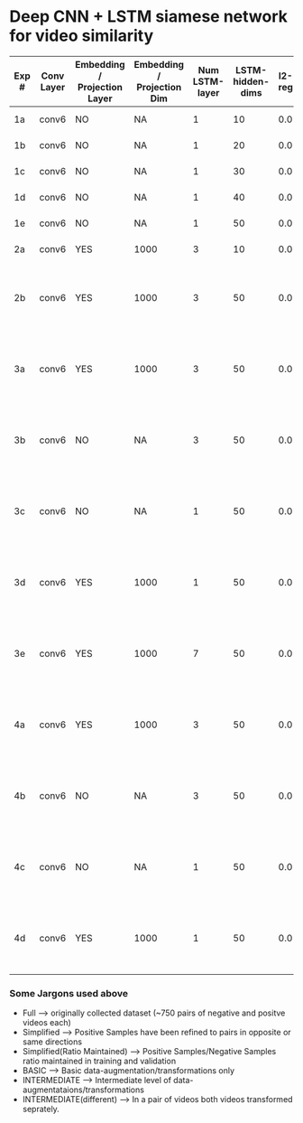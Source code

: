 # Deep CNN + LSTM siamese network for video similarity


| Exp #  | Conv Layer | Embedding / Projection Layer | Embedding / Projection Dim | Num LSTM-layer | LSTM-hidden-dims | l2-reg | batch-size | num-epochs | loss | images | train-accuracy | val-accuracy | train-val-test split| dataset-type| Data-Augmentations | Runtime| learning-rate | tied-weights |
|-----------| -----------|-----------------|---------------|------------|------------------|--------|-------| ---------- | ---- | ------ | -------------- | ------------ | -------------------| ----------------- |---------------| ------- | ---------- | ------ |
| 1a | conv6 | NO | NA | 1 | 10 | 0.0 | 8 | 10 | AAAI,16 | [accuracy](images/exp1/accuracy_10.pdf)   [loss](images/exp1/loss_10.pdf)| 696/1323 | 82/147 | 1323-147-0 | Full | NO | 1.7 hrs | 1e-3 | NO |
| 1b | conv6 | NO | NA | 1 | 20 | 0.0 | 8 | 10 | AAAI,16 | [accuracy](images/exp1/accuracy_20.pdf)   [loss](images/exp1/loss_20.pdf) | 724/1323 | 83/147 | 1323-147-0 | Full | NO | 1.7 hrs | 1e-3| NO |
| 1c | conv6 | NO | NA | 1 | 30 | 0.0 | 8 | 10 | AAAI,16 | [accuracy](images/exp1/accuracy_30.pdf)   [loss](images/exp1/loss_30.pdf) | 712/1323 | 80/147 | 1323-147-0 | Full | NO | 1.7 hrs | 1e-3| NO |
| 1d | conv6 | NO | NA | 1 | 40 | 0.0 | 8 | 10 | AAAI,16 | [accuracy](images/exp1/accuracy_40.pdf)   [loss](images/exp1/loss_40.pdf) | 704/1323 | 76/147 | 1323-147-0 | Full | NO| 1.7 hrs | 1e-3 | NO |
| 1e | conv6 | NO | NA | 1 | 50 | 0.0 | 8 | 10 | AAAI,16 | [accuracy](images/exp1/accuracy_50.pdf)   [loss](images/exp1/loss_50.pdf) | 704/1323 | 76/147 | 1323-147-0 | Full | NO | 1.7 hrs | 1e-3| NO |
| 2a | conv6 | YES | 1000 | 3 | 10 | 0.0 | 8 | 6  | contrastive | [accuracy](images/exp2/accuracy_10.pdf)   [loss](images/exp2/loss_10.pdf) | - | - | 1041-116-0 | Simplified | BASIC | 4.5 hrs| 1e-2| NO |
| 2b | conv6 | YES | 1000 | 3 | 50 | 0.0 | 8 | 17 | contrastive | [accuracy](images/exp2/accuracy_50.pdf)  [loss](images/exp2/loss_50.pdf) | - | - | 1041-116-0 | Simplified | INTERMEDIATE | 16hrs | 1e-2 with decay at 100 steps to 0.95x | NO |
| 3a | conv6 | YES | 1000 | 3 | 50 | 0.0 | 8 | 25 | contrastive |  [accuracy](images/exp3/accuracy_3a.pdf)  [loss](images/exp3/loss_3a.pdf) | 704/1042 | 81/115 | 1042-115-0 | Simplified (Ratio Maintained) | INTERMEDIATE(different) | 9.2hrs | 1e-2 with decay at 200 steps to 0.95x | YES |
| 3b | conv6 | NO | NA | 3 | 50 | 0.0 | 8 | 25 | contrastive |  [accuracy](images/exp3/accuracy_3b.pdf)  [loss](images/exp3/loss_3b.pdf) | 702/1042 | 81/115 | 1042-115-0 | Simplified (Ratio Maintained) | INTERMEDIATE(different) | 9hrs | 1e-2 with decay at 200 steps to 0.95x | YES |
| 3c | conv6 | NO | NA | 1 | 50 | 0.0 | 8 | 25 | contrastive |  [accuracy](images/exp3/accuracy_3b.pdf)  [loss](images/exp3/loss_3b.pdf) | 602/1042 | 71/115 | 1042-115-0 | Simplified (Ratio Maintained) | INTERMEDIATE(different) | 9.25hrs | 1e-2 with decay at 200 steps to 0.95x | YES |
| 3d | conv6 | YES | 1000 | 1 | 50 | 0.0 | 8 | 25 | contrastive | [accuracy](images/exp3/accuracy_3d.pdf)  [loss](images/exp3/loss_3d.pdf)  | 664/1042 | 66/115 | 1042-115-0 | Simplified (Ratio Maintained) | INTERMEDIATE(different) | 9hrs | 1e-2 with decay at 200 steps to 0.95x | YES|
| 3e | conv6 | YES | 1000 | 7 | 50 | 0.0 | 8 | 25 | contrastive | [accuracy](images/exp3/accuracy_3e.pdf)  [loss](images/exp3/loss_3e.pdf)  | 706/1041 | 85/115 | 1042-115-0 | Simplified (Ratio Maintained) | INTERMEDIATE(different) | 9.5hrs | 1e-2 with decay at 200 steps to 0.95x | YES |
| 4a | conv6 | YES | 1000 | 3 | 50 | 0.0 | 8 | 25 | contrastive |  | | | 1042-115-0 | Simplified (Ratio Maintained) | INTERMEDIATE(different) |  | 1e-2 with decay at 200 steps to 0.95x | YES |
| 4b | conv6 | NO | NA | 3 | 50 | 0.0 | 8 | 25 | contrastive |  | |  | Simplified (Ratio Maintained) | INTERMEDIATE(different) | s | 1e-2 with decay at 200 steps to 0.95x | YES |
| 4c | conv6 | NO | NA | 1 | 50 | 0.0 | 8 | 25 | contrastive |  | |  | 1042-115-0 | Simplified (Ratio Maintained) | INTERMEDIATE(different) |  | 1e-2 with decay at 200 steps to 0.95x | YES |
| 4d | conv6 | YES | 1000 | 1 | 50 | 0.0 | 8 | 25 | contrastive |   |  |  | 1042-115-0 | Simplified (Ratio Maintained) | INTERMEDIATE(different) |  | 1e-2 with decay at 200 steps to 0.95x | YES|


### Some Jargons used above  
* Full --> originally collected dataset (~750 pairs of negative and positve videos each)
* Simplified --> Positive Samples have been refined to pairs in opposite or same directions
* Simplified(Ratio Maintained) --> Positive Samples/Negative Samples ratio maintained in training and validation
* BASIC --> Basic data-augmentation/transformations only
* INTERMEDIATE --> Intermediate level of data-augmentataions/transformations
* INTERMEDIATE(different) --> In a pair of videos both videos transformed seprately.
